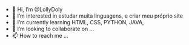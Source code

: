 - 👋 Hi, I’m @LollyDoly
- 👀 I’m interested in  estudar muita linguagens, e criar meu próprio site
- 🌱 I’m currently learning  HTML, CSS, PYTHON, JAVA,
- 💞️ I’m looking to collaborate on ...
- 📫 How to reach me ...
